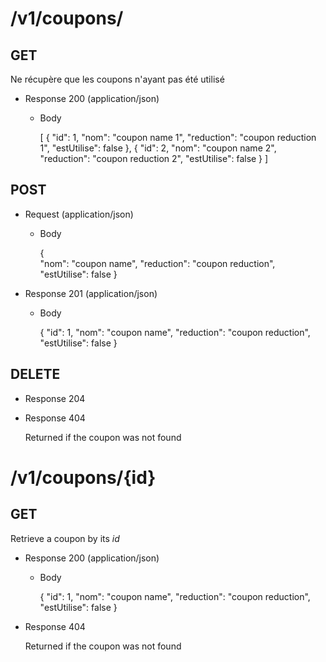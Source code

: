 # /v1/coupons/

## GET

Ne récupère que les coupons n'ayant pas été utilisé

+ Response 200 (application/json)

    + Body

        [
            {
                "id": 1,
                "nom": "coupon name 1",
                "reduction": "coupon reduction 1",
                "estUtilise": false
            },
            {
                "id": 2,
                "nom": "coupon name 2",
                "reduction": "coupon reduction 2",
                "estUtilise": false
            }
        ]


## POST

+ Request (application/json)

    + Body

        {          
            "nom": "coupon name",
            "reduction": "coupon reduction",
            "estUtilise": false
        }

+ Response 201 (application/json)

    + Body

        {
            "id": 1,
            "nom": "coupon name",
            "reduction": "coupon reduction",
            "estUtilise": false
        }


## DELETE

+ Response 204

+ Response 404

    Returned if the coupon was not found



# /v1/coupons/{id}

## GET

Retrieve a coupon by its *id*

+ Response 200 (application/json)

    + Body

        {
            "id": 1,
            "nom": "coupon name",
            "reduction": "coupon reduction",
            "estUtilise": false
        }

+ Response 404

    Returned if the coupon was not found